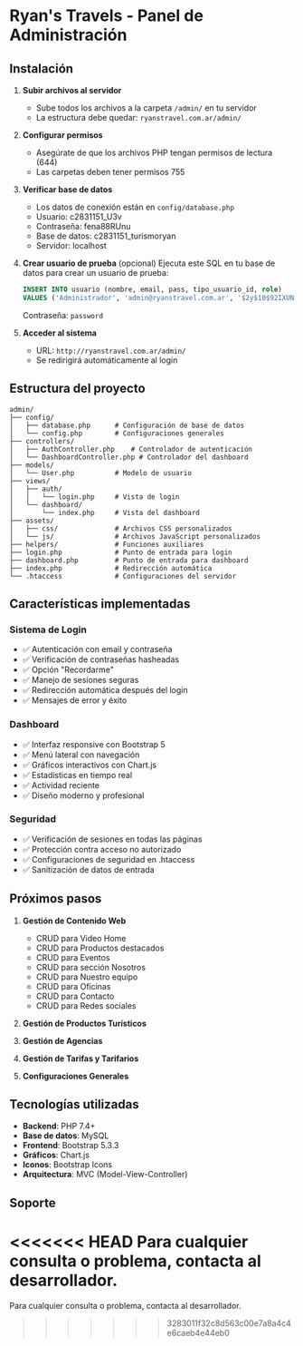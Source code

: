 # Ryan's Travels - Panel de Administración

## Instalación

1. **Subir archivos al servidor**
   - Sube todos los archivos a la carpeta `/admin/` en tu servidor
   - La estructura debe quedar: `ryanstravel.com.ar/admin/`

2. **Configurar permisos**
   - Asegúrate de que los archivos PHP tengan permisos de lectura (644)
   - Las carpetas deben tener permisos 755

3. **Verificar base de datos**
   - Los datos de conexión están en `config/database.php`
   - Usuario: c2831151_U3v
   - Contraseña: fena88RUnu
   - Base de datos: c2831151_turismoryan
   - Servidor: localhost

4. **Crear usuario de prueba** (opcional)
   Ejecuta este SQL en tu base de datos para crear un usuario de prueba:

   ```sql
   INSERT INTO usuario (nombre, email, pass, tipo_usuario_id, role) 
   VALUES ('Administrador', 'admin@ryanstravel.com.ar', '$2y$10$92IXUNpkjO0rOQ5byMi.Ye4oKoEa3Ro9llC/.og/at2.uheWG/igi', 1, 'admin');
   ```

   Contraseña: `password`

5. **Acceder al sistema**
   - URL: `http://ryanstravel.com.ar/admin/`
   - Se redirigirá automáticamente al login

## Estructura del proyecto

```
admin/
├── config/
│   ├── database.php      # Configuración de base de datos
│   └── config.php        # Configuraciones generales
├── controllers/
│   ├── AuthController.php    # Controlador de autenticación
│   └── DashboardController.php # Controlador del dashboard
├── models/
│   └── User.php          # Modelo de usuario
├── views/
│   ├── auth/
│   │   └── login.php     # Vista de login
│   └── dashboard/
│       └── index.php     # Vista del dashboard
├── assets/
│   ├── css/              # Archivos CSS personalizados
│   └── js/               # Archivos JavaScript personalizados
├── helpers/              # Funciones auxiliares
├── login.php             # Punto de entrada para login
├── dashboard.php         # Punto de entrada para dashboard
├── index.php             # Redirección automática
└── .htaccess             # Configuraciones del servidor
```

## Características implementadas

### Sistema de Login
- ✅ Autenticación con email y contraseña
- ✅ Verificación de contraseñas hasheadas
- ✅ Opción "Recordarme"
- ✅ Manejo de sesiones seguras
- ✅ Redirección automática después del login
- ✅ Mensajes de error y éxito

### Dashboard
- ✅ Interfaz responsive con Bootstrap 5
- ✅ Menú lateral con navegación
- ✅ Gráficos interactivos con Chart.js
- ✅ Estadísticas en tiempo real
- ✅ Actividad reciente
- ✅ Diseño moderno y profesional

### Seguridad
- ✅ Verificación de sesiones en todas las páginas
- ✅ Protección contra acceso no autorizado
- ✅ Configuraciones de seguridad en .htaccess
- ✅ Sanitización de datos de entrada

## Próximos pasos

1. **Gestión de Contenido Web**
   - CRUD para Video Home
   - CRUD para Productos destacados
   - CRUD para Eventos
   - CRUD para sección Nosotros
   - CRUD para Nuestro equipo
   - CRUD para Oficinas
   - CRUD para Contacto
   - CRUD para Redes sociales

2. **Gestión de Productos Turísticos**
3. **Gestión de Agencias**
4. **Gestión de Tarifas y Tarifarios**
5. **Configuraciones Generales**

## Tecnologías utilizadas

- **Backend**: PHP 7.4+
- **Base de datos**: MySQL
- **Frontend**: Bootstrap 5.3.3
- **Gráficos**: Chart.js
- **Iconos**: Bootstrap Icons
- **Arquitectura**: MVC (Model-View-Controller)

## Soporte

<<<<<<< HEAD
Para cualquier consulta o problema, contacta al desarrollador.
=======
Para cualquier consulta o problema, contacta al desarrollador.
>>>>>>> 3283011f32c8d563c00e7a8a4c4e6caeb4e44eb0
